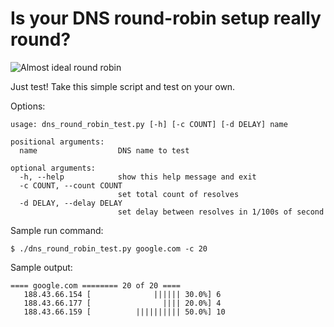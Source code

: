 # Is your DNS round-robin setup really round?

![Almost ideal round robin](http://agafonov.pp.ru/blog/wp-content/uploads/2015/12/round-robin.png)

Just test! Take this simple script and test on your own.

Options:
```
usage: dns_round_robin_test.py [-h] [-c COUNT] [-d DELAY] name

positional arguments:
  name                  DNS name to test

optional arguments:
  -h, --help            show this help message and exit
  -c COUNT, --count COUNT
                        set total count of resolves
  -d DELAY, --delay DELAY
                        set delay between resolves in 1/100s of second
```

Sample run command:
```
$ ./dns_round_robin_test.py google.com -c 20
```

Sample output:
```
==== google.com ======== 20 of 20 ====
   188.43.66.154 [              |||||| 30.0%] 6
   188.43.66.177 [                |||| 20.0%] 4
   188.43.66.159 [          |||||||||| 50.0%] 10
```
